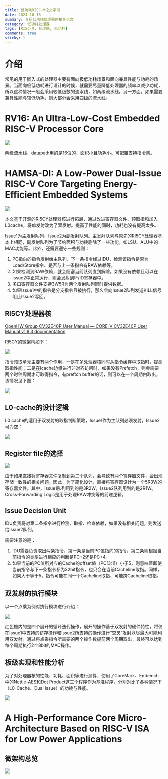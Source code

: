 ```yaml
---
title: 低功耗RISC-V论文学习
date: 2024-10-15
summary: 介绍低功耗处理器的相关论文
category: 低功耗处理器
tags: [RISC-V, 处理器, 低功耗]
comments: true
sticky: 1
---
```


# 介绍

常见的用于嵌入式的处理器主要有面向极低功耗场景和面向兼具性能与功耗的场景。当面向极低功耗进行设计的时候，就需要尽量降低处理器的频率以减少功耗，所以这种情况一般会采用较低级数的流水线，如两级流水线。另一方面，如果需要兼具性能与较低功耗，则大部分会采用四级的流水线。

# RV16: An Ultra-Low-Cost Embedded RISC-V Processor Core

![](../../assets/images/低功耗论文/1.png)

两级流水线、datapath用的是16位的，面积小且功耗小。可配置支持指令集。

# HAMSA-DI: A Low-Power Dual-Issue RISC-V Core Targeting Energy-Efficient Embedded Systems

![](../../assets/images/低功耗论文/2.png)

本文基于开源的RI5CY处理器核进行拓展，通过改进寄存器文件、预取指和加入L0cache，将单发射改为了双发射。提高了性能的同时，功耗也没有提高太多。

Issue1为主发射队列，Issue2为副发射队列。主发射队列与原先的RI5CY处理器基本上相同，副发射队列为了节约面积与功耗删除了一些功能，如LSU、ALU中的MAC功能等。此外，还需要遵守一些规则：

1. PC指向的指令发射给主队列，下一条指令经过IDU，检测该指令是否为Load/Store指令、是否与上一条指令有RAW依赖等。
2. 如果检测到RAW依赖，就会阻塞当前队列直到解除。如果没有依赖且可以在Issue2中正常运行，则会发射到IF/ID寄存器中。
3. 多口寄存器文件支持3W5R为两个发射队列同时提供数据。
4. 如果Issue1中的指令是分支指令且被执行，那么会向Issue2队列发送KILL信号阻止Issue2写回。

## RI5CY处理器核

[OpenHW Group CV32E40P User Manual — CORE-V CV32E40P User Manual v1.8.3 documentation](https://docs.openhwgroup.org/projects/cv32e40p-user-manual/en/latest/index.html)

RI5CY的微架构如下：

![](../../assets/images/低功耗论文/3.png)

指令预取单元主要有两个作用，一是在多处理器核同时从指令缓存中取指时，提高取指性能；二是在Icache边缘进行非对齐访问时，如果没有Prefetch，则会需要两个时钟周期才可取得指令，有preftch buffer的话，则可以在一个周期内取出，该情况见下图：

![](../../assets/images/低功耗论文/4.png)

## L0-cache的设计逻辑

L0 cache的适用于双发射的取指判断策略，Issue1作为主队列必须发射，Issue2可为空：

![](../../assets/images/低功耗论文/5.gif)

## Register file的选择

![](../../assets/images/低功耗论文/6.png)

由于如果直接将寄存器文件复制到第二个队列，会导致有两个寄存器文件，会出现存储一致性的相关问题。因此，为了简化设计，直接将寄存器设计为一个5R3W的寄存器文件。其中，Issue1队列用到的是3R2W，Issue2队列用到的是2R1W。Cross-Forwarding Logic是用于处理RAW冲突等的前递逻辑。

## Issue Decision Unit

IDU负责将对第二条指令进行检测、取指、检查依赖，如果没有相关问题，则发送给Issue2队列。

需要注意的是：

1. IDU需要负责取出两条指令，第一条是当前PC值指向的指令，第二条则根据当前指令的类型进行相应的判断是PC+2还是PC+4。
2. 如果当前的PC值所对应的Cache的offset值（PC[3:1]）小于5，则意味着即使当前指令与下一条指令都为32bit指令，也只会在当前Cacheline取指。同样，如果大于等于5，指令可能在同一个Cacheline取指、可能跨Cacheline取指。

## 双发射的执行模块

以一个点乘为例对执行模块进行介绍：

![](../../assets/images/低功耗论文/7.png)

红色框内的是四个展开的循环迭代操作，展开的操作基于双发射的硬件特性，将仅在Issue1中支持的访存操作和Issue2所支持的操作进行“交叉”发射以尽最大可能利用双发射。通过将点乘指令所需要的两个操作数提前两个周期取出，最终可以达到每个周期执行2个8bit的MAC操作。

## 板级实现和性能分析

为了对处理器核的性能、功耗、面积等进行测算，使用了CoreMark、Embench中的Nettle-AES和Dot Product这三个程序作为基准程序，分别对比了各种情况下（L0-Cache、Dual Issue）的功耗与性能。

![](../../assets/images/低功耗论文/8.png)

# A High-Performance Core Micro-Architecture Based on RISC-V ISA for Low Power Applications

## 微架构总览

![](../../assets/images/低功耗论文/9.png)
